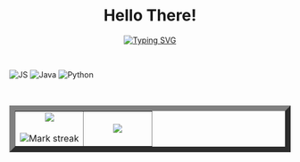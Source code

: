 
<h1 align="center">Hello There!</b></h1>

<p align="center">
  <a href="https://git.io/typing-svg"><img src="https://readme-typing-svg.demolab.com?font=Fira&size=25&center=true&vCenter=true+Code&pause=700&&color=19F7B3&width=600&height=100&lines=%3E+Fire+@+incosmo;%3E+Self+taught+developer;%3E+Noob;%3E+Bug+fixing+while+head+banging" alt="Typing SVG" /></a>
</p>


<br>

![JS](https://img.shields.io/badge/C%20-%232370ED.svg?style=for-the-badge&logo=c&logoColor=white)
![Java](https://img.shields.io/badge/C++%20-%2300599C.svg?style=for-the-badge&logo=c%2B%2B&logoColor=white)
![Python](https://img.shields.io/badge/Python%20-%2314354C.svg?style=for-the-badge&logo=python&logoColor=white)

<br>

<table border="10" align="center">
<tr border="10">
<td width="50%" align="center">
  
  <img  align="center"  src="https://github-readme-stats.vercel.app/api?username=FirE-A&theme=tokyonight&show_icons=true&count_private=true" />
  <br></br>
  <img  title="🔥 Get streak stats for your profile at git.io/streak-stats" alt="Mark streak" src="https://github-readme-streak-stats.herokuapp.com/?user=mark123jesper&theme=tokyonight&hide_border=true" />

  
</td>

<td width="100%" align="center">

  <img  align="center"  src="https://github-readme-stats.anuraghazra1.vercel.app/api/top-langs/?username=FirE-A&theme=tokyonight&hide_border=true&no-bg=falsee&no-frame=true&langs_count=10"/>
  
  </td>
</tr>
</table>

<br>

